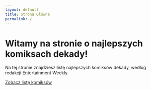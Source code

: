 ```yaml
---
layout: default
title: Strona Główna
permalink: /
---
```


# Witamy na stronie o najlepszych komiksach dekady!

Na tej stronie znajdziesz listę najlepszych komiksów dekady, według redakcji Entertainment Weekly.

[Zobacz listę komiksów](./comics.html)
